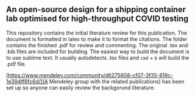 
## An open-source design for a shipping container lab optimised for high-throughput COVID testing

This repository contains the initial literature review for this publication. The document is formatted in latex to make it to format the citations. The folder contains the finished .pdf for review and commenting. The original .tex and .bib files are included for building. The easiest way to build the document is to use sublime text. It usually autodetects .tex files and `cmd` + `b` will build the .pdf file.   


[https://www.mendeley.com/community/d6275608-cf07-3f35-819c-1e394ff6fc6d/](A Mendeley group with the related publications) has been set up so anyone can easily review the backgorund literature.
